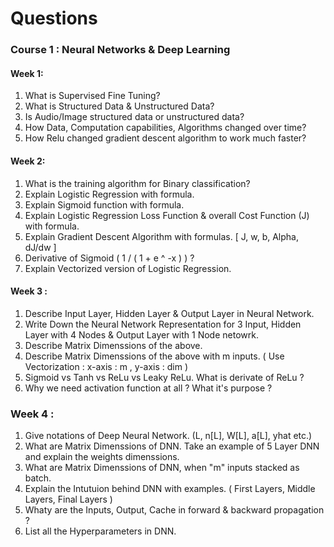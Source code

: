 
# Questions

### Course 1 : Neural Networks & Deep Learning
#### Week 1: 
1.	What is Supervised Fine Tuning? 
2.	What is Structured Data & Unstructured Data? 
3.	Is Audio/Image structured data or unstructured data? 
4.	How Data, Computation capabilities, Algorithms changed over time?
5.	How Relu changed gradient descent algorithm to work much faster? 

#### Week 2:
1.	What is the training algorithm for Binary classification?
2.	Explain Logistic Regression with formula.  
3.	Explain Sigmoid function with formula.
4.	Explain Logistic Regression Loss Function & overall Cost Function (J) with formula.  
5.	Explain Gradient Descent Algorithm with formulas. [ J, w, b, Alpha, dJ/dw ]
6.	Derivative of Sigmoid ( 1 / ( 1 + e ^ -x ) ) ?
7.	Explain Vectorized version of Logistic Regression.

#### Week 3 : 
1.  Describe Input Layer, Hidden Layer & Output Layer in Neural Network.
2.  Write Down the Neural Network Representation for 3 Input, Hidden Layer with 4 Nodes & Output Layer with 1 Node netowrk.
3.  Describe Matrix Dimenssions of the above.
4.  Describe Matrix Dimenssions of the above with m inputs. ( Use Vectorization : x-axis : m , y-axis : dim )
5.  Sigmoid vs Tanh vs ReLu vs Leaky ReLu. What is derivate of ReLu ?
6.  Why we need activation function at all ? What it's purpose ?

### Week 4 : 
1. Give notations of Deep Neural Network. (L, n[L], W[L], a[L], yhat etc.)
2. What are Matrix Dimenssions of DNN. Take an example of 5 Layer DNN and explain the weights dimenssions.
3. What are Matrix Dimenssions of DNN, when "m" inputs stacked as batch.
4. Explain the Intutuion behind DNN with examples. ( First Layers, Middle Layers, Final Layers )
5. Whaty are the Inputs, Output, Cache in forward & backward propagation ?
6. List all the Hyperparameters in DNN.
